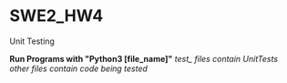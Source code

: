 # SWE2_HW4
Unit Testing

**Run Programs with "Python3 [file_name]"**
*test_ files contain UnitTests
other files contain code being tested*
